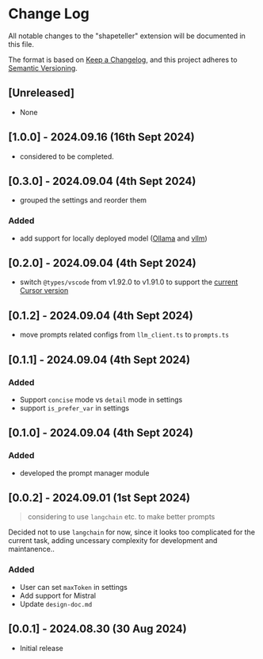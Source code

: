 # Change Log

All notable changes to the "shapeteller" extension will be documented in this file.

The format is based on [Keep a Changelog](https://keepachangelog.com/en/1.1.0/),
and this project adheres to [Semantic Versioning](https://semver.org/spec/v2.0.0.html).


## [Unreleased]

- None

## [1.0.0] - 2024.09.16 (16th Sept 2024)
- considered to be completed.

## [0.3.0] - 2024.09.04 (4th Sept 2024)

- grouped the settings and reorder them

### Added
- add support for locally deployed model ([Ollama](https://github.com/ollama/ollama) and [vllm](https://github.com/vllm-project/vllm))


## [0.2.0] - 2024.09.04 (4th Sept 2024)

- switch `@types/vscode` from v1.92.0 to v1.91.0 to support the [current Cursor version](https://www.cursor.com/)

## [0.1.2] - 2024.09.04 (4th Sept 2024)

- move prompts related configs from `llm_client.ts` to `prompts.ts`

## [0.1.1] - 2024.09.04 (4th Sept 2024)

### Added
- Support `concise` mode vs `detail` mode in settings
- support `is_prefer_var` in settings


## [0.1.0] - 2024.09.04 (4th Sept 2024)

### Added
- developed the prompt manager module



## [0.0.2] - 2024.09.01 (1st Sept 2024)

> considering to use `langchain` etc. to make better prompts

Decided not to use `langchain` for now, since it looks too complicated for the current task, adding uncessary complexity for development and maintanence..


### Added

- User can set `maxToken` in settings
- Add support for Mistral
- Update `design-doc.md`


## [0.0.1] - 2024.08.30 (30 Aug 2024)

- Initial release